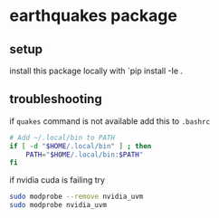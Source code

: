 # earthquakes package

## setup

install this package locally with `pip install -Ie .

## troubleshooting

if `quakes` command is not available add this to `.bashrc`

```bash
# Add ~/.local/bin to PATH
if [ -d "$HOME/.local/bin" ] ; then
    PATH="$HOME/.local/bin:$PATH"
fi

```

if nvidia cuda is failing try

```bash
sudo modprobe --remove nvidia_uvm
sudo modprobe nvidia_uvm
```